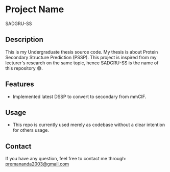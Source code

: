 # Project Name
SADGRU-SS

## Description
This is my Undergraduate thesis source code. My thesis is about Protein Secondary Structure Prediction (PSSP). 
This project is inspired from my lecturer's research on the same topic, hence SADGRU-SS is the name of this repository 😅.

## Features
- Implemented latest DSSP to convert to secondary from mmCIF.

## Usage
- This repo is currently used merely as codebase without a clear intention for others usage.

## Contact
If you have any question, feel free to contact me through:
premananda2003@gmail.com
